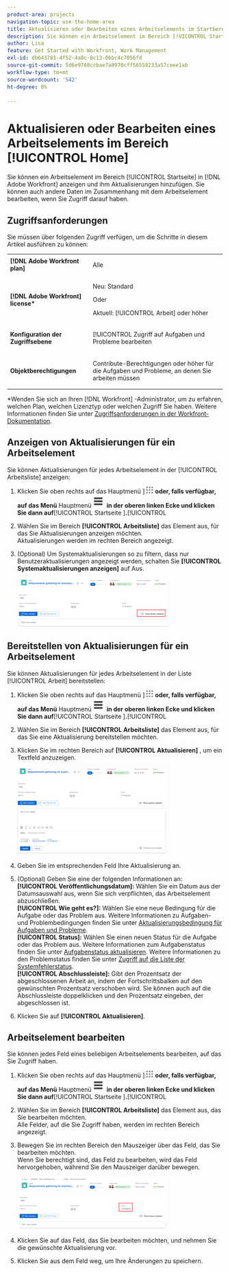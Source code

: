 ```yaml
---
product-area: projects
navigation-topic: use-the-home-area
title: Aktualisieren oder Bearbeiten eines Arbeitselements im Startbereich
description: Sie können ein Arbeitselement im Bereich [!UICONTROL Startseite] in Adobe Workfront anzeigen und ihm Aktualisierungen hinzufügen. Sie können auch andere Daten im Zusammenhang mit dem Arbeitselement bearbeiten, wenn Sie Zugriff darauf haben.
author: Lisa
feature: Get Started with Workfront, Work Management
exl-id: db643781-4f52-4a8c-8c13-0bbc4c7056fd
source-git-commit: 5d6e9788ccbae7a8970cff56558233a57ceee1ab
workflow-type: tm+mt
source-wordcount: '542'
ht-degree: 0%

---
```


# Aktualisieren oder Bearbeiten eines Arbeitselements im Bereich [!UICONTROL Home]

<!--Audited: April 2024-->

Sie können ein Arbeitselement im Bereich [!UICONTROL Startseite] in [!DNL Adobe Workfront] anzeigen und ihm Aktualisierungen hinzufügen. Sie können auch andere Daten im Zusammenhang mit dem Arbeitselement bearbeiten, wenn Sie Zugriff darauf haben.

## Zugriffsanforderungen

Sie müssen über folgenden Zugriff verfügen, um die Schritte in diesem Artikel ausführen zu können:

<table style="table-layout:auto"> 
 <col> 
 </col> 
 <col> 
 </col> 
 <tbody> 
  <tr> 
   <td role="rowheader"><strong>[!DNL Adobe Workfront plan]</strong></td> 
   <td> <p>Alle</p> </td> 
  </tr> 
  <tr> 
   <td role="rowheader"><strong>[!DNL Adobe Workfront] license*</strong></td> 
   <td> <p>Neu: Standard</p>
   Oder

<p>Aktuell: [!UICONTROL Arbeit] oder höher</p> </td> 
  </tr> 
  <tr> 
   <td role="rowheader"><strong>Konfiguration der Zugriffsebene</strong></td> 
   <td> <p>[!UICONTROL Zugriff auf Aufgaben und Probleme bearbeiten</p> </td> 
  </tr> 
  <tr> 
   <td role="rowheader"><strong>Objektberechtigungen</strong></td> 
   <td> <p>Contribute-Berechtigungen oder höher für die Aufgaben und Probleme, an denen Sie arbeiten müssen</p> </td> 
  </tr> 
 </tbody> 
</table>

*Wenden Sie sich an Ihren [!DNL Workfront] -Administrator, um zu erfahren, welchen Plan, welchen Lizenztyp oder welchen Zugriff Sie haben. Weitere Informationen finden Sie unter [Zugriffsanforderungen in der Workfront-Dokumentation](/help/quicksilver/administration-and-setup/add-users/access-levels-and-object-permissions/access-level-requirements-in-documentation.md).

## Anzeigen von Aktualisierungen für ein Arbeitselement

Sie können Aktualisierungen für jedes Arbeitselement in der [!UICONTROL Arbeitsliste] anzeigen:

1. Klicken Sie oben rechts auf das Hauptmenü ]**![](assets/main-menu-icon.png) oder, falls verfügbar, auf das Menü** Hauptmenü&#x200B;**![](assets/lines-main-menu.png) in der oberen linken Ecke und klicken Sie dann auf**[!UICONTROL  Startseite ]**.**[!UICONTROL 
1. Wählen Sie im Bereich **[!UICONTROL Arbeitsliste]** das Element aus, für das Sie Aktualisierungen anzeigen möchten.\
   Aktualisierungen werden im rechten Bereich angezeigt.

1. (Optional) Um Systemaktualisierungen so zu filtern, dass nur Benutzeraktualisierungen angezeigt werden, schalten Sie **[!UICONTROL Systemaktualisierungen anzeigen]** auf Aus.

   ![](assets/show-system-updates-home-350x114.png)

## Bereitstellen von Aktualisierungen für ein Arbeitselement

Sie können Aktualisierungen für jedes Arbeitselement in der Liste [!UICONTROL Arbeit] bereitstellen:

1. Klicken Sie oben rechts auf das Hauptmenü ]**![](assets/main-menu-icon.png) oder, falls verfügbar, auf das Menü** Hauptmenü&#x200B;**![](assets/lines-main-menu.png) in der oberen linken Ecke und klicken Sie dann auf**[!UICONTROL  Startseite ]**.**[!UICONTROL 
1. Wählen Sie im Bereich **[!UICONTROL Arbeitsliste]** das Element aus, für das Sie eine Aktualisierung bereitstellen möchten.
1. Klicken Sie im rechten Bereich auf **[!UICONTROL Aktualisieren]** , um ein Textfeld anzuzeigen.

   ![](assets/make-an-update-box-expanded-home-nwe-350x204.png)

1. Geben Sie im entsprechenden Feld Ihre Aktualisierung an.
1. (Optional) Geben Sie eine der folgenden Informationen an:\
   **[!UICONTROL Veröffentlichungsdatum]:** Wählen Sie ein Datum aus der Datumsauswahl aus, wenn Sie sich verpflichten, das Arbeitselement abzuschließen.\
   **[!UICONTROL Wie geht es?]:** Wählen Sie eine neue Bedingung für die Aufgabe oder das Problem aus. Weitere Informationen zu Aufgaben- und Problembedingungen finden Sie unter [Aktualisierungsbedingung für Aufgaben und Probleme](../../../manage-work/projects/updating-work-in-a-project/update-condition-for-tasks-and-issues.md).\
   **[!UICONTROL Status]:** Wählen Sie einen neuen Status für die Aufgabe oder das Problem aus. Weitere Informationen zum Aufgabenstatus finden Sie unter [Aufgabenstatus aktualisieren](../../../manage-work/projects/updating-work-in-a-project/update-task-status.md). Weitere Informationen zu den Problemstatus finden Sie unter [Zugriff auf die Liste der Systemfehlerstatus](../../../administration-and-setup/customize-workfront/creating-custom-status-and-priority-labels/issue-statuses.md).\
   **[!UICONTROL Abschlussleiste]:** Gibt den Prozentsatz der abgeschlossenen Arbeit an, indem der Fortschrittsbalken auf den gewünschten Prozentsatz verschoben wird. Sie können auch auf die Abschlussleiste doppelklicken und den Prozentsatz eingeben, der abgeschlossen ist.

1. Klicken Sie auf **[!UICONTROL Aktualisieren]**.

## Arbeitselement bearbeiten

Sie können jedes Feld eines beliebigen Arbeitselements bearbeiten, auf das Sie Zugriff haben.

1. Klicken Sie oben rechts auf das Hauptmenü ]**![](assets/main-menu-icon.png) oder, falls verfügbar, auf das Menü** Hauptmenü&#x200B;**![](assets/lines-main-menu.png) in der oberen linken Ecke und klicken Sie dann auf**[!UICONTROL  Startseite ]**.**[!UICONTROL 
1. Wählen Sie im Bereich **[!UICONTROL Arbeitsliste]** das Element aus, das Sie bearbeiten möchten.\
   Alle Felder, auf die Sie Zugriff haben, werden im rechten Bereich angezeigt.

1. Bewegen Sie im rechten Bereich den Mauszeiger über das Feld, das Sie bearbeiten möchten.\
   Wenn Sie berechtigt sind, das Feld zu bearbeiten, wird das Feld hervorgehoben, während Sie den Mauszeiger darüber bewegen.

   ![](assets/home-350x123.png)

1. Klicken Sie auf das Feld, das Sie bearbeiten möchten, und nehmen Sie die gewünschte Aktualisierung vor.
1. Klicken Sie aus dem Feld weg, um Ihre Änderungen zu speichern.
